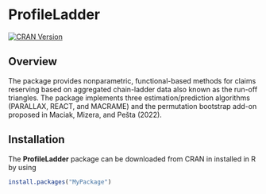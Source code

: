 # ProfileLadder

[![CRAN Version](https://cran.r-project.org/package=ProfileLadder)](https://cran.r-project.org/package=ProfileLadder)

## Overview

The package provides nonparametric, functional-based methods for claims reserving based on 
aggregated chain-ladder data also known as the run-off triangles. 
The package implements three estimation/prediction algorithms (PARALLAX, REACT, and MACRAME) 
and the permutation bootstrap add-on proposed in Maciak, Mizera, and Pešta (2022). 

## Installation

The **ProfileLadder** package can be downloaded from CRAN in installed in R by using

```r
install.packages("MyPackage")